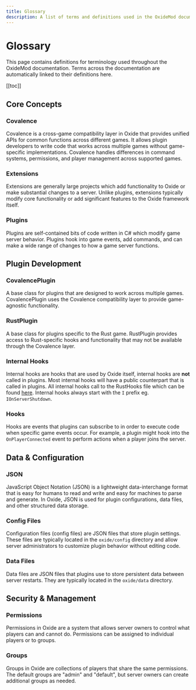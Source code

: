 ```yaml
---
title: Glossary
description: A list of terms and definitions used in the OxideMod documentation.
---
```


# Glossary

This page contains definitions for terminology used throughout the OxideMod documentation. Terms across the documentation are automatically linked to their definitions here.

[[toc]]

## Core Concepts

### Covalence

Covalence is a cross-game compatibility layer in Oxide that provides unified APIs for common functions across different games. It allows plugin developers to write code that works across multiple games without game-specific implementations. Covalence handles differences in command systems, permissions, and player management across supported games.

### Extensions

Extensions are generally large projects which add functionality to Oxide or make substantial changes to a server. Unlike plugins, extensions typically modify core functionality or add significant features to the Oxide framework itself.

### Plugins

Plugins are self-contained bits of code written in C# which modify game server behavior. Plugins hook into game events, add commands, and can make a wide range of changes to how a game server functions.

## Plugin Development

### CovalencePlugin

A base class for plugins that are designed to work across multiple games. CovalencePlugin uses the Covalence compatibility layer to provide game-agnostic functionality.

### RustPlugin

A base class for plugins specific to the Rust game. RustPlugin provides access to Rust-specific hooks and functionality that may not be available through the Covalence layer.

### Internal Hooks

Internal hooks are hooks that are used by Oxide itself, internal hooks are **not** called in plugins.
Most internal hooks will have a public counterpart that is called in plugins.
All internal hooks call to the RustHooks file which can be found [here](https://github.com/OxideMod/Oxide.Rust/blob/develop/src/RustHooks.cs).
Internal hooks always start with the `I` prefix eg. `IOnServerShutdown`.

### Hooks

Hooks are events that plugins can subscribe to in order to execute code when specific game events occur. For example, a plugin might hook into the `OnPlayerConnected` event to perform actions when a player joins the server.

## Data & Configuration

### JSON

JavaScript Object Notation (JSON) is a lightweight data-interchange format that is easy for humans to read and write and easy for machines to parse and generate. In Oxide, JSON is used for plugin configurations, data files, and other structured data storage.

### Config Files

Configuration files (config files) are JSON files that store plugin settings. These files are typically located in the `oxide/config` directory and allow server administrators to customize plugin behavior without editing code.

### Data Files

Data files are JSON files that plugins use to store persistent data between server restarts. They are typically located in the `oxide/data` directory.

## Security & Management

### Permissions

Permissions in Oxide are a system that allows server owners to control what players can and cannot do. Permissions can be assigned to individual players or to groups.

### Groups

Groups in Oxide are collections of players that share the same permissions. The default groups are "admin" and "default", but server owners can create additional groups as needed.
